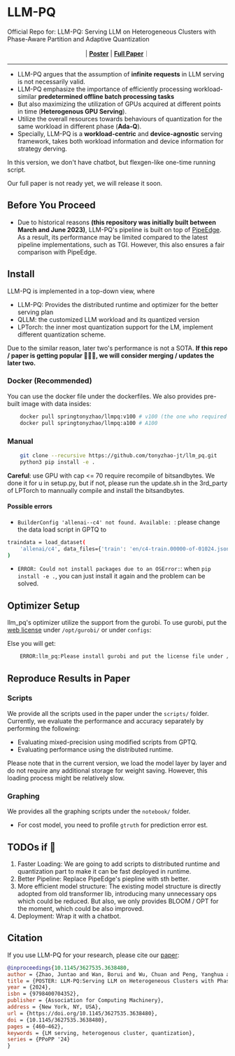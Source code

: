 # LLM-PQ

Official Repo for: LLM-PQ: Serving LLM on Heterogeneous Clusters with Phase-Aware Partition and Adaptive Quantization

<p align="center">
| <a href="https://dl.acm.org/doi/10.1145/3627535.3638480"><b>Poster</b></a> | <a href="https://arxiv.org/abs/2403.01136"><b>Full Paper</b></a>｜
</p>

---

- LLM-PQ argues that the assumption of **infinite requests** in LLM serving is not necessarily valid. 
- LLM-PQ emphasize the importance of efficiently processing workload-similar **predetermined offline batch processing tasks** 
- But also maximizing the utilization of GPUs acquired at different points in time (**Heterogenous GPU Serving**).
- Utilize the overall resources towards behaviours of quantization for the same workload in different phase (**Ada-Q**).
- Specially, LLM-PQ is a **workload-centric** and **device-agnostic** serving framework, takes both workload information and device information for strategy derving.

In this version, we don't have chatbot, but flexgen-like one-time running script.

Our full paper is not ready yet, we will release it soon.

## Before You Proceed
- Due to historical reasons **(this repository was initially built between March and June 2023)**, LLM-PQ's pipeline is built on top of [PipeEdge](https://github.com/usc-isi/PipeEdge). As a result, its performance may be limited compared to the latest pipeline implementations, such as TGI. However, this also ensures a fair comparison with PipeEdge.

## Install
LLM-PQ is implemented in a top-down view, where
- LLM-PQ: Provides the distributed runtime and optimizer for the better serving plan
- QLLM: the customized LLM workload and its quantized version
- LPTorch: the inner most quantization support for the LM, implement different quantization scheme.

Due to the similar reason, later two's performance is not a SOTA. **If this repo / paper is getting popular 🤑🤑🤑, we will consider merging / updates the later two.**

### Docker (Recommended)
You can use the docker file under the dockerfiles. We also provides pre-built image with data insides:
```bash 
    docker pull springtonyzhao/llmpq:v100 # v100 (the one who required from scratch build of bitsandbytes)
    docker pull springtonyzhao/llmpq:a100 # A100
```

### Manual
```bash
    git clone --recursive https://github.com/tonyzhao-jt/llm_pq.git
    python3 pip install -e .
```
**Careful**: use GPU with cap <= 70 require recompile of bitsandbytes. We done it for u in setup.py, but if not, please run the update.sh in the 3rd_party of LPTorch to mannually compile and install the bitsandbytes.

#### Possible errors
- `BuilderConfig 'allenai--c4' not found. Available: `: please change the data load script in GPTQ to
```bash
traindata = load_dataset(
    'allenai/c4', data_files={'train': 'en/c4-train.00000-of-01024.json.gz'}, split='train'
)
```
- `ERROR: Could not install packages due to an OSError:`: when `pip install -e .`, you can just install it again and the problem can be solved.

## Optimizer Setup
llm_pq's optimizer utilize the support from the gurobi. To use gurobi, put the [web license](https://license.gurobi.com/manager/licenses) under `/opt/gurobi/` or under `configs`:

Else you will get:
```bash
    ERROR:llm_pq:Please install gurobi and put the license file under /opt/gurobi/
```


## Reproduce Results in Paper
### Scripts
We provide all the scripts used in the paper under the `scripts/` folder. Currently, we evaluate the performance and accuracy separately by performing the following:
- Evaluating mixed-precision using modified scripts from GPTQ.
- Evaluating performance using the distributed runtime.

Please note that in the current version, we load the model layer by layer and do not require any additional storage for weight saving. However, this loading process might be relatively slow.

### Graphing
We provides all the graphing scripts under the `notebook/` folder.
- For cost model, you need to profile `gtruth` for prediction error est.


## TODOs if 🌟 
1. Faster Loading:
We are going to add scripts to distributed runtime and quantization part to make it can be fast deployed in runtime.
2. Better Pipeline:
Replace PipeEdge's piepline with sth better.
3. More efficient model structure:
The existing model structure is directly adopted from old transformer lib, introducing many unnecessary ops which could be reduced. But also, we only provides BLOOM / OPT for the moment, which could be also improved.
4. Deployment: 
Wrap it with a chatbot.
   
## Citation
If you use LLM-PQ for your research, please cite our [paper](https://dl.acm.org/doi/10.1145/3627535.3638480):
```bibtex
@inproceedings{10.1145/3627535.3638480,
author = {Zhao, Juntao and Wan, Borui and Wu, Chuan and Peng, Yanghua and Lin, Haibin},
title = {POSTER: LLM-PQ:Serving LLM on Heterogeneous Clusters with Phase-Aware Partition and Adaptive Quantization},
year = {2024},
isbn = {9798400704352},
publisher = {Association for Computing Machinery},
address = {New York, NY, USA},
url = {https://doi.org/10.1145/3627535.3638480},
doi = {10.1145/3627535.3638480},
pages = {460–462},
keywords = {LM serving, heterogenous cluster, quantization},
series = {PPoPP '24}
}
```
